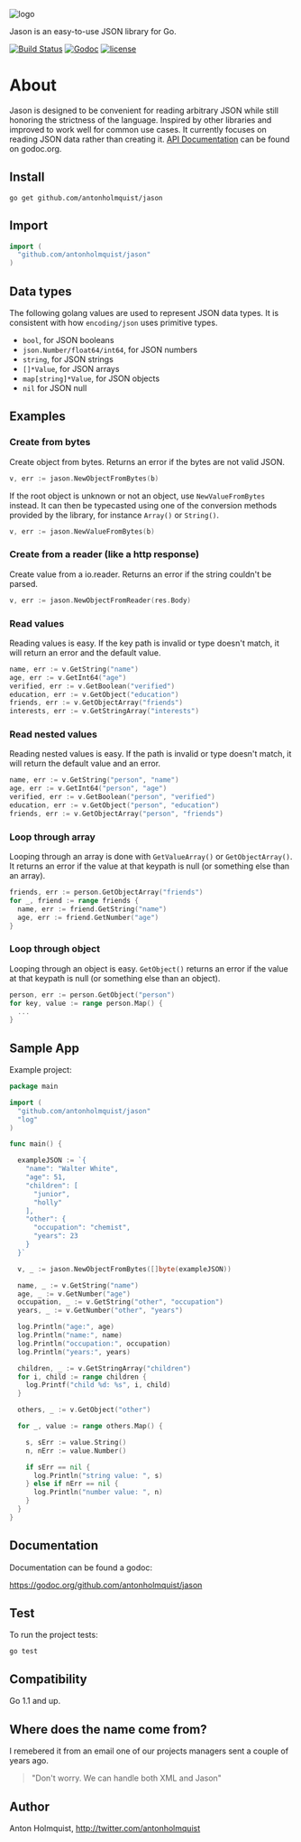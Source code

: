 
![logo](https://us-bucket-host.s3.amazonaws.com/jason/jason_cropped_4.svg)

Jason is an easy-to-use JSON library for Go.

[![Build Status](https://img.shields.io/travis/antonholmquist/jason.svg?style=flat)](https://travis-ci.org/antonholmquist/jason) [![Godoc](http://img.shields.io/badge/godoc-reference-blue.svg?style=flat)](https://godoc.org/github.com/antonholmquist/jason) [![license](http://img.shields.io/badge/license-MIT-red.svg?style=flat)](https://raw.githubusercontent.com/antonholmquist/jason/master/LICENSE)

# About

Jason is designed to be convenient for reading arbitrary JSON while still honoring the strictness of the language. Inspired by other libraries and improved to work well for common use cases. It currently focuses on reading JSON data rather than creating it. [API Documentation](http://godoc.org/github.com/antonholmquist/jason) can be found on godoc.org.

## Install

```shell
go get github.com/antonholmquist/jason
```

## Import

```go
import (
  "github.com/antonholmquist/jason"
)
```

## Data types

The following golang values are used to represent JSON data types. It is consistent with how `encoding/json` uses primitive types.

- `bool`, for JSON booleans
- `json.Number/float64/int64`, for JSON numbers
- `string`, for JSON strings
- `[]*Value`, for JSON arrays
- `map[string]*Value`, for JSON objects
- `nil` for JSON null

## Examples

### Create from bytes

Create object from bytes. Returns an error if the bytes are not valid JSON.

```go
v, err := jason.NewObjectFromBytes(b)

```

If the root object is unknown or not an object, use `NewValueFromBytes` instead. It can then be typecasted using one of the conversion methods provided by the library, for instance `Array()` or `String()`.

```go
v, err := jason.NewValueFromBytes(b)

```

### Create from a reader (like a http response)

Create value from a io.reader. Returns an error if the string couldn't be parsed.

```go
v, err := jason.NewObjectFromReader(res.Body)

```

### Read values

Reading values is easy. If the key path is invalid or type doesn't match, it will return an error and the default value.

```go
name, err := v.GetString("name")
age, err := v.GetInt64("age")
verified, err := v.GetBoolean("verified")
education, err := v.GetObject("education")
friends, err := v.GetObjectArray("friends")
interests, err := v.GetStringArray("interests")

```

### Read nested values

Reading nested values is easy. If the path is invalid or type doesn't match, it will return the default value and an error.

```go
name, err := v.GetString("person", "name")
age, err := v.GetInt64("person", "age")
verified, err := v.GetBoolean("person", "verified")
education, err := v.GetObject("person", "education")
friends, err := v.GetObjectArray("person", "friends")

```

### Loop through array

Looping through an array is done with `GetValueArray()` or `GetObjectArray()`. It returns an error if the value at that keypath is null (or something else than an array).

```go
friends, err := person.GetObjectArray("friends")
for _, friend := range friends {
  name, err := friend.GetString("name")
  age, err := friend.GetNumber("age")
}
```

### Loop through object

Looping through an object is easy. `GetObject()` returns an error if the value at that keypath is null (or something else than an object).

```go
person, err := person.GetObject("person")
for key, value := range person.Map() {
  ...
}
```

## Sample App

Example project:

```go
package main

import (
  "github.com/antonholmquist/jason"
  "log"
)

func main() {

  exampleJSON := `{
    "name": "Walter White",
    "age": 51,
    "children": [
      "junior",
      "holly"
    ],
    "other": {
      "occupation": "chemist",
      "years": 23
    }
  }`

  v, _ := jason.NewObjectFromBytes([]byte(exampleJSON))

  name, _ := v.GetString("name")
  age, _ := v.GetNumber("age")
  occupation, _ := v.GetString("other", "occupation")
  years, _ := v.GetNumber("other", "years")

  log.Println("age:", age)
  log.Println("name:", name)
  log.Println("occupation:", occupation)
  log.Println("years:", years)

  children, _ := v.GetStringArray("children")
  for i, child := range children {
    log.Printf("child %d: %s", i, child)
  }

  others, _ := v.GetObject("other")

  for _, value := range others.Map() {

    s, sErr := value.String()
    n, nErr := value.Number()

    if sErr == nil {
      log.Println("string value: ", s)
    } else if nErr == nil {
      log.Println("number value: ", n)
    }
  }
}

```

## Documentation

Documentation can be found a godoc:

https://godoc.org/github.com/antonholmquist/jason

## Test
To run the project tests:

```shell
go test
```

## Compatibility

Go 1.1 and up.

## Where does the name come from?

I remebered it from an email one of our projects managers sent a couple of years ago.

> "Don't worry. We can handle both XML and Jason"

## Author

Anton Holmquist, http://twitter.com/antonholmquist
